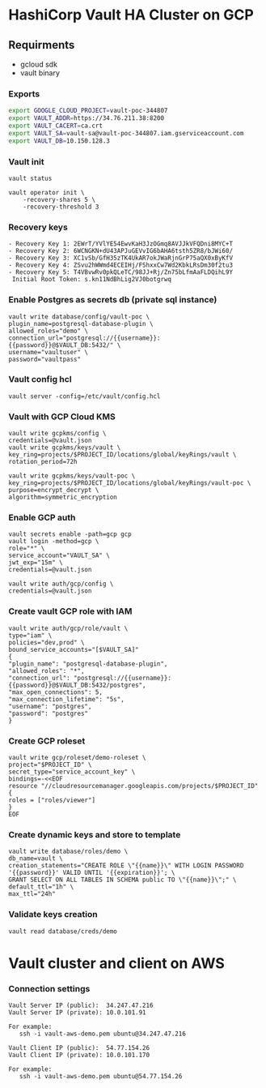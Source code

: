 # HashiCorp Vault HA Cluster on GCP

## Requirments

- gcloud sdk
- vault binary

### Exports

```sh
export GOOGLE_CLOUD_PROJECT=vault-poc-344807
export VAULT_ADDR=https://34.76.211.38:8200
export VAULT_CACERT=ca.crt
export VAULT_SA=vault-sa@vault-poc-344807.iam.gserviceaccount.com
export VAULT_DB=10.150.128.3
```

### Vault init

```
vault status
```

```
vault operator init \
    -recovery-shares 5 \
    -recovery-threshold 3
```

### Recovery keys

```
- Recovery Key 1: 2EWrT/YVlYE54EwvKaH3JzOGmq8AVJJkVFQDni8MYC+T
- Recovery Key 2: 6WCNGKN+dU43APJuGEVvIG6bAHA6tsth5ZR8/bJWi60/
- Recovery Key 3: XC1vSb/GfH35zTK4UkAR7okJWaRjnGrP75aQX0xByKfV
- Recovery Key 4: ZSvu2hWWmd4ECEIHj/FShxxCw7Wd2KbkLRsDm30f2tu3
- Recovery Key 5: T4VBvwRv0pkQLeTC/98JJ+Rj/Zn75bLfmAaFLDQihL9Y
 Initial Root Token: s.kn11NdBhLig2VJ0botgrwq
```

### Enable Postgres as secrets db (private sql instance)

```
vault write database/config/vault-poc \
plugin_name=postgresql-database-plugin \
allowed_roles="demo" \
connection_url="postgresql://{{username}}:{{password}}@$VAULT_DB:5432/" \
username="vaultuser" \
password="vaultpass"
```

### Vault config hcl

```
vault server -config=/etc/vault/config.hcl
```

### Vault with GCP Cloud KMS

```
vault write gcpkms/config \
credentials=@vault.json
vault write gcpkms/keys/vault \
key_ring=projects/$PROJECT_ID/locations/global/keyRings/vault \
rotation_period=72h
```

```
vault write gcpkms/keys/vault-poc \
key_ring=projects/$PROJECT_ID/locations/global/keyRings/vault-poc \
purpose=encrypt_decrypt \
algorithm=symmetric_encryption
```
  
### Enable GCP auth

```
vault secrets enable -path=gcp gcp
vault login -method=gcp \
role="*" \
service_account="VAULT_SA" \
jwt_exp="15m" \
credentials=@vault.json
```

 ```
vault write auth/gcp/config \
credentials=@vault.json
```

### Create vault GCP role with IAM

```
vault write auth/gcp/role/vault \
type="iam" \
policies="dev,prod" \
bound_service_accounts="[$VAULT_SA]"
{
"plugin_name": "postgresql-database-plugin",
"allowed_roles": "*",
"connection_url": "postgresql://{{username}}:{{password}}@$VAULT_DB:5432/postgres",
"max_open_connections": 5,
"max_connection_lifetime": "5s",
"username": "postgres",
"password": "postgres"
}
```

### Create GCP roleset

 ```
vault write gcp/roleset/demo-roleset \
project="$PROJECT_ID" \
secret_type="service_account_key" \
bindings=-<<EOF
resource "//cloudresourcemanager.googleapis.com/projects/$PROJECT_ID" {
roles = ["roles/viewer"]
}
EOF
```
  
### Create dynamic keys and store to template

```
vault write database/roles/demo \
db_name=vault \
creation_statements="CREATE ROLE \"{{name}}\" WITH LOGIN PASSWORD '{{password}}' VALID UNTIL '{{expiration}}'; \
GRANT SELECT ON ALL TABLES IN SCHEMA public TO \"{{name}}\";" \
default_ttl="1h" \
max_ttl="24h"
```
  
### Validate keys creation

```
vault read database/creds/demo
```

# Vault cluster and client on AWS

### Connection settings

```
Vault Server IP (public):  34.247.47.216
Vault Server IP (private): 10.0.101.91

For example:
   ssh -i vault-aws-demo.pem ubuntu@34.247.47.216

Vault Client IP (public):  54.77.154.26
Vault Client IP (private): 10.0.101.170

For example:
   ssh -i vault-aws-demo.pem ubuntu@54.77.154.26
   ```

